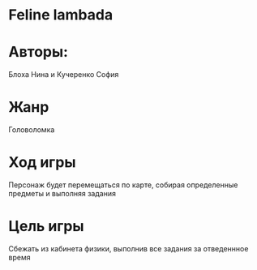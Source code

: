 # Feline lambada
# Авторы: 
Блоха Нина и Кучеренко София
# Жанр
Головоломка
# Ход игры 
Персонаж будет перемещаться по карте, собирая определенные предметы и выполняя задания
# Цель игры
Сбежать из кабинета физики, выполнив все задания за отведеннное время
